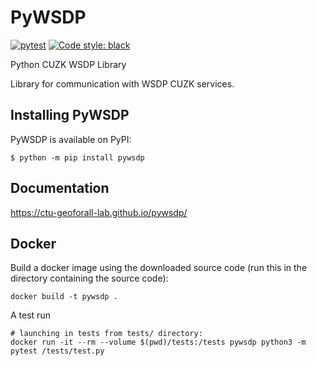 # PyWSDP

[![pytest](https://github.com/ctu-geoforall-lab/pywsdp/actions/workflows/pytest.yml/badge.svg?branch=master)](https://github.com/ctu-geoforall-lab/pywsdp/actions/workflows/pytest.yml)
[![Code style: black](https://img.shields.io/badge/code%20style-black-000000.svg)](https://github.com/psf/black)

Python CUZK WSDP Library

Library for communication with WSDP CUZK services.

## Installing PyWSDP

PyWSDP is available on PyPI:

```console
$ python -m pip install pywsdp
```

## Documentation

https://ctu-geoforall-lab.github.io/pywsdp/

## Docker

Build a docker image using the downloaded source code (run this in the directory
containing the source code):

```
docker build -t pywsdp .
```

A test run

```
# launching in tests from tests/ directory:
docker run -it --rm --volume $(pwd)/tests:/tests pywsdp python3 -m pytest /tests/test.py
```
